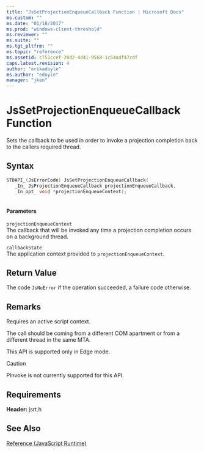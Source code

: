 ```yaml
---
title: "JsSetProjectionEnqueueCallback Function | Microsoft Docs"
ms.custom: ""
ms.date: "01/18/2017"
ms.prod: "windows-client-threshold"
ms.reviewer: ""
ms.suite: ""
ms.tgt_pltfrm: ""
ms.topic: "reference"
ms.assetid: c751ccef-20d2-4d41-9568-1c54adf47cdf
caps.latest.revision: 4
author: "erikadoyle"
ms.author: "edoyle"
manager: "jken"
---
```

# JsSetProjectionEnqueueCallback Function
Sets the callback to be used in order to invoke a projection completion back to the callers required thread.  
  
## Syntax  
  
```cpp  
STDAPI_(JsErrorCode) JsSetProjectionEnqueueCallback(  
   _In_ JsProjectionEnqueueCallback projectionEnqueueCallback,  
   _In_opt_ void *projectionEnqueueContext);  
  
```  
  
#### Parameters  
 `projectionEnqueueContext`  
 The callback that will be invoked any time a projection completion occurs on a background thread.  
  
 `callbackState`  
 The application context provided to `projectionEnqueueContext`.  
  
## Return Value  
 The code `JsNoError` if the operation succeeded, a failure code otherwise.  
  
## Remarks  
 Requires an active script context.  
  
 The call should be coming from a different COM apartment or from a different thread in the same MTA.  
  
 This API is supported only in Edge mode.  
  
> [!CAUTION]
>  PInvoke is not currently supported for this API.  
  
## Requirements  
 **Header:** jsrt.h  
  
## See Also  
 [Reference (JavaScript Runtime)](../chakra-hosting/reference-javascript-runtime.md)